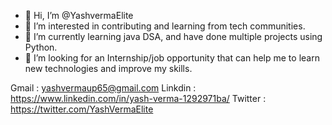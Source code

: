- 👋 Hi, I’m @YashvermaElite
- 👀 I’m interested in contributing and learning from tech communities.
- 🌱 I’m currently learning java DSA, and have done multiple projects using Python.
- 💞️ I’m looking for an Internship/job opportunity that can help me to learn new technologies and improve my skills.

Gmail : yashvermaup65@gmail.com
Linkdin : https://www.linkedin.com/in/yash-verma-1292971ba/
Twitter : https://twitter.com/YashVermaElite

<!---
YashvermaElite/YashvermaElite is a ✨ special ✨ repository because its `README.md` (this file) appears on your GitHub profile.
You can click the Preview link to take a look at your changes.
--->
